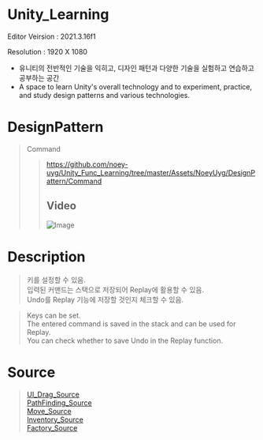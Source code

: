 # Unity_Learning
Editor Veirsion : 2021.3.16f1

Resolution : 1920 X 1080

- 유니티의 전반적인 기술을 익히고, 디자인 패턴과 다양한 기술을 실험하고 연습하고 공부하는 공간
- A space to learn Unity's overall technology and to experiment, practice, and study design patterns and various technologies.

# DesignPattern
> Command
> > https://github.com/noey-uyg/Unity_Func_Learning/tree/master/Assets/NoeyUyg/DesignPattern/Command
>> 
>> ## Video
>> ![Image](https://github.com/user-attachments/assets/696b15f6-b137-4a5e-b772-cecdc4a99159)

# Description
> 키를 설정할 수 있음.<br/>
> 입력된 커맨드는 스택으로 저장되어 Replay에 활용할 수 있음.<br/>
> Undo를 Replay 기능에 저장할 것인지 체크할 수 있음.<br/>


> Keys can be set.<br/>
> The entered command is saved in the stack and can be used for Replay.<br/>
> You can check whether to save Undo in the Replay function.<br/>

# Source
> [UI_Drag_Source](https://github.com/noey-uyg/Unity_Func_Learning/tree/master/Assets/NoeyUyg/UI_Drag_Learning)<br/>
> [PathFinding_Source](https://github.com/noey-uyg/Unity_Func_Learning/tree/master/Assets/NoeyUyg/PathFinding) <br/>
> [Move_Source](https://github.com/noey-uyg/Unity_Func_Learning/tree/master/Assets/NoeyUyg/Move_Learning) <br/>
> [Inventory_Source](https://github.com/noey-uyg/Unity_Func_Learning/tree/master/Assets/NoeyUyg/Inventory_Learning) <br/>
> [Factory_Source](https://github.com/noey-uyg/Unity_Func_Learning/tree/master/Assets/NoeyUyg/DesignPattern/Factory) <br/>